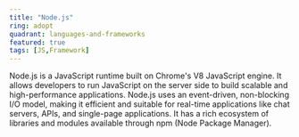 ```yaml
---
title: "Node.js"
ring: adopt
quadrant: languages-and-frameworks
featured: true
tags: [JS,Framework]
---
```


Node.js is a JavaScript runtime built on Chrome's V8 JavaScript engine. It allows developers to run JavaScript on the server side to build scalable and high-performance applications. Node.js uses an event-driven, non-blocking I/O model, making it efficient and suitable for real-time applications like chat servers, APIs, and single-page applications. It has a rich ecosystem of libraries and modules available through npm (Node Package Manager).